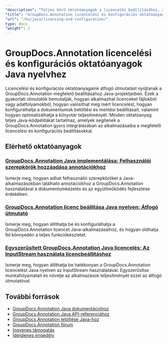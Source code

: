 ```yaml
---
"description": "Teljes körű oktatóanyagok a licencelés beállításához, a beállítások konfigurálásához és a GroupDocs.Annotation kezeléséhez Java alkalmazásokban."
"title": "GroupDocs.Annotation licencelési és konfigurációs oktatóanyagok Java nyelvhez"
"url": "/hu/java/licensing-and-configuration/"
type: docs
"weight": 2
---
```


# GroupDocs.Annotation licencelési és konfigurációs oktatóanyagok Java nyelvhez

Licencelési és konfigurációs oktatóanyagaink átfogó útmutatást nyújtanak a GroupDocs.Annotation megfelelő beállításához Java-projektjeiben. Ezek a gyakorlati útmutatók bemutatják, hogyan alkalmazhat licenceket fájlokból vagy adatfolyamokból, hogyan valósíthat meg mért licencelést, hogyan konfigurálhatja a dokumentumok betöltési és mentési beállításait, valamint hogyan optimalizálhatja a könyvtár teljesítményét. Minden oktatóanyag teljes Java-kódpéldákat tartalmaz, amelyek segítenek a GroupDocs.Annotation gyors integrálásában az alkalmazásaiba a megfelelő licencelési és konfigurációs beállításokkal.

## Elérhető oktatóanyagok

### [GroupDocs.Annotation Java implementálása: Felhasználói szerepkörök hozzáadása annotációkhoz](./implement-groupdocs-annotation-java-user-roles/)
Ismerje meg, hogyan adhat felhasználói szerepköröket a Java-alkalmazásokban található annotációkhoz a GroupDocs.Annotation használatával a dokumentumkezelés és az együttműködés fejlesztése érdekében.

### [GroupDocs.Annotation licenc beállítása Java nyelven: Átfogó útmutató](./groupdocs-annotation-license-java-setup/)
Ismerje meg, hogyan állíthatja be és konfigurálhatja a GroupDocs.Annotation licencet Java-alkalmazásaihoz, és hogyan oldhatja fel könnyedén a teljes funkciókészletet.

### [Egyszerűsített GroupDocs.Annotation Java licencelés: Az InputStream használata licencbeállításhoz](./groupdocs-annotation-java-inputstream-license-setup/)
Ismerje meg, hogyan állíthatja be hatékonyan a GroupDocs.Annotation licencelést Java nyelven az InputStream használatával. Egyszerűsítse munkafolyamatait és növelje az alkalmazások teljesítményét ezzel az átfogó útmutatóval.

## További források

- [GroupDocs.Annotation Java dokumentációhoz](https://docs.groupdocs.com/annotation/java/)
- [GroupDocs.Annotation Java API-referenciához](https://reference.groupdocs.com/annotation/java/)
- [GroupDocs.Annotation letöltése Java-hoz](https://releases.groupdocs.com/annotation/java/)
- [GroupDocs.Annotation fórum](https://forum.groupdocs.com/c/annotation)
- [Ingyenes támogatás](https://forum.groupdocs.com/)
- [Ideiglenes engedély](https://purchase.groupdocs.com/temporary-license/)